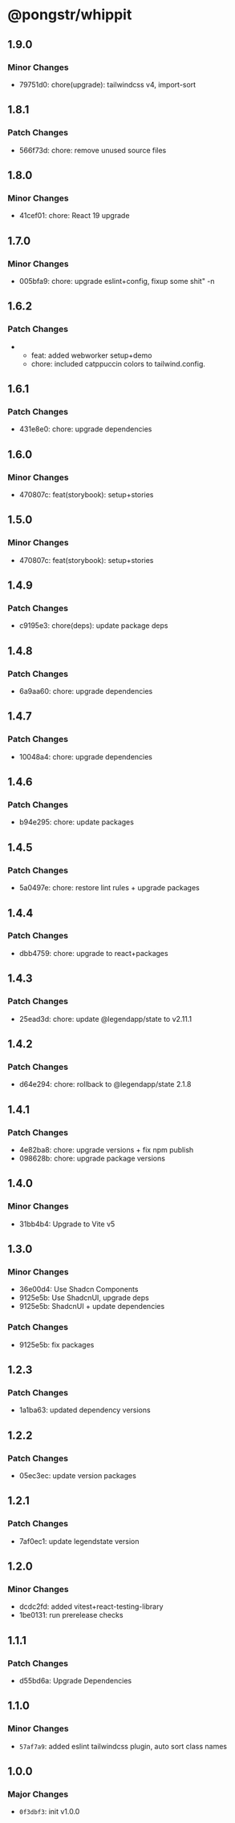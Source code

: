 # @pongstr/whippit

## 1.9.0

### Minor Changes

- 79751d0: chore(upgrade): tailwindcss v4, import-sort

## 1.8.1

### Patch Changes

- 566f73d: chore: remove unused source files

## 1.8.0

### Minor Changes

- 41cef01: chore: React 19 upgrade

## 1.7.0

### Minor Changes

- 005bfa9: chore: upgrade eslint+config, fixup some shit" -n

## 1.6.2

### Patch Changes

- - feat: added webworker setup+demo
  - chore: included catppuccin colors to tailwind.config.

## 1.6.1

### Patch Changes

- 431e8e0: chore: upgrade dependencies

## 1.6.0

### Minor Changes

- 470807c: feat(storybook): setup+stories

## 1.5.0

### Minor Changes

- 470807c: feat(storybook): setup+stories

## 1.4.9

### Patch Changes

- c9195e3: chore(deps): update package deps

## 1.4.8

### Patch Changes

- 6a9aa60: chore: upgrade dependencies

## 1.4.7

### Patch Changes

- 10048a4: chore: upgrade dependencies

## 1.4.6

### Patch Changes

- b94e295: chore: update packages

## 1.4.5

### Patch Changes

- 5a0497e: chore: restore lint rules + upgrade packages

## 1.4.4

### Patch Changes

- dbb4759: chore: upgrade to react+packages

## 1.4.3

### Patch Changes

- 25ead3d: chore: update @legendapp/state to v2.11.1

## 1.4.2

### Patch Changes

- d64e294: chore: rollback to @legendapp/state 2.1.8

## 1.4.1

### Patch Changes

- 4e82ba8: chore: upgrade versions + fix npm publish
- 098628b: chore: upgrade package versions

## 1.4.0

### Minor Changes

- 31bb4b4: Upgrade to Vite v5

## 1.3.0

### Minor Changes

- 36e00d4: Use Shadcn Components
- 9125e5b: Use ShadcnUI, upgrade deps
- 9125e5b: ShadcnUI + update dependencies

### Patch Changes

- 9125e5b: fix packages

## 1.2.3

### Patch Changes

- 1a1ba63: updated dependency versions

## 1.2.2

### Patch Changes

- 05ec3ec: update version packages

## 1.2.1

### Patch Changes

- 7af0ec1: update legendstate version

## 1.2.0

### Minor Changes

- dcdc2fd: added vitest+react-testing-library
- 1be0131: run prerelease checks

## 1.1.1

### Patch Changes

- d55bd6a: Upgrade Dependencies

## 1.1.0

### Minor Changes

- `57af7a9`: added eslint tailwindcss plugin, auto sort class names

## 1.0.0

### Major Changes

- `0f3dbf3`: init v1.0.0
